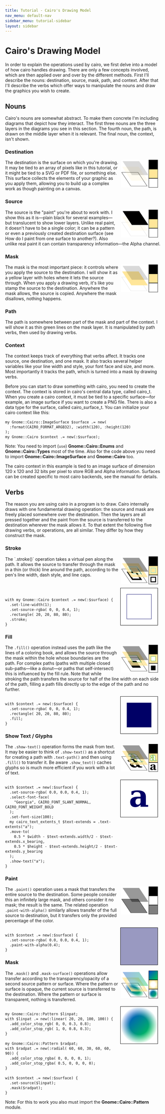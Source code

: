 ```yaml
---
title: Tutorial - Cairo's Drawing Model
nav_menu: default-nav
sidebar_menu: tutorial-sidebar
layout: sidebar
---
```

# Cairo's Drawing Model

In order to explain the operations used by cairo, we first delve into a model of how cairo handles drawing. There are only a few concepts involved, which are then applied over and over by the different methods. First I'll describe the nouns: destination, source, mask, path, and context. After that I'll describe the verbs which offer ways to manipulate the nouns and draw the graphics you wish to create.

## Nouns

Cairo's nouns are somewhat abstract. To make them concrete I'm including diagrams that depict how they interact. The first three nouns are the three layers in the diagrams you see in this section. The fourth noun, the path, is drawn on the middle layer when it is relevant. The final noun, the context, isn't shown.

### Destination
<p>
<img src="images/destination.png" width="120" style="float:right; margin-right:8px; margin-left:8px"/>
The destination is the surface on which you're drawing. It may be tied to an array of pixels like in this tutorial, or it might be tied to a SVG or PDF file, or something else. This surface collects the elements of your graphic as you apply them, allowing you to build up a complex work as though painting on a canvas.
</p>
<!--br/-->

### Source
<p>
<img src="images/source.png" width="120" style="float:right; margin-right:8px; margin-left:8px"/>
The source is the "paint" you're about to work with. I show this as it is—plain black for several examples—but translucent to show lower layers. Unlike real paint, it doesn't have to be a single color; it can be a pattern or even a previously created destination surface (see How do I paint from one surface to another?). Also unlike real paint it can contain transparency information—the Alpha channel.
</p>
<!--br/-->

### Mask

<p>
<img src="images/the-mask.png" width="120" style="float:right; margin-right:8px; margin-left:8px"/>
The mask is the most important piece: it controls where you apply the source to the destination. I will show it as a yellow layer with holes where it lets the source through. When you apply a drawing verb, it's like you stamp the source to the destination. Anywhere the mask allows, the source is copied. Anywhere the mask disallows, nothing happens.
</p>
<!--br/-->

### Path

The path is somewhere between part of the mask and part of the context. I will show it as thin green lines on the mask layer. It is manipulated by path verbs, then used by drawing verbs.

### Context

The context keeps track of everything that verbs affect. It tracks one source, one destination, and one mask. It also tracks several helper variables like your line width and style, your font face and size, and more. Most importantly it tracks the path, which is turned into a mask by drawing verbs.

Before you can start to draw something with cairo, you need to create the context. The context is stored in cairo's central data type, called cairo_t. When you create a cairo context, it must be tied to a specific surface—for example, an image surface if you want to create a PNG file. There is also a data type for the surface, called cairo_surface_t. You can initialize your cairo context like this:

```
my Gnome::Cairo::ImageSurface $surface .= new(
  :format(CAIRO_FORMAT_ARGB32), :width(120), :height(120)
);
my Gnome::Cairo $context .= new(:$surface);
```
Note: You need to import (`use`) **Gnome::Cairo::Enums** and **Gnome::Cairo::Types** most of the time. Also for the code above you need to import **Gnome::Cairo::ImageSurface** and **Gnome::Cairo** too.

The cairo context in this example is tied to an image surface of dimension 120 x 120 and 32 bits per pixel to store RGB and Alpha information. Surfaces can be created specific to most cairo backends, see the manual for details.


## Verbs

The reason you are using cairo in a program is to draw. Cairo internally draws with one fundamental drawing operation: the source and mask are freely placed somewhere over the destination. Then the layers are all pressed together and the paint from the source is transferred to the destination wherever the mask allows it. To that extent the following five drawing verbs, or operations, are all similar. They differ by how they construct the mask.

### Stroke

<img src="images/stroke.png" width="120" style="float:right; margin-right:8px; margin-left:8px"/>
The `.stroke()` operation takes a virtual pen along the path. It allows the source to transfer through the mask in a thin (or thick) line around the path, according to the pen's line width, dash style, and line caps.
<br/>
<br/>
<br/>
<!--br/-->

<!--
Note: To see the code snippet in action, use the stroke.c file linked from the figure to the right. Just pasting the snippet into the FAQ's hello.c might give unexpected results due to different scaling. Read on; scaling is explained in section Working with Transforms below.
-->
<img src="Example-code/stroke.png" width="120" style="float:right; margin-right:8px; margin-left:8px; border:1px solid black;"/>

<pre class='highlight'><code>
with my Gnome::Cairo $context .= new(:$surface) {
  .set-line-width(1);
  .set-source-rgba( 0, 0, 0.4, 1);
  .rectangle( 20, 20, 80, 80);
  .stroke;
}
</code></pre>


### Fill

<img src="images/fill.png" width="120" style="float:right; margin-right:8px; margin-left:8px"/>

The `.fill()` operation instead uses the path like the lines of a coloring book, and allows the source through the mask within the hole whose boundaries are the path. For complex paths (paths with multiple closed sub-paths—like a donut—or paths that self-intersect) this is influenced by the fill rule. Note that while stroking the path transfers the source for half of the line width on each side of the path, filling a path fills directly up to the edge of the path and no further.

<img src="Example-code/fill.png" width="120" style="float:right; margin-right:8px; margin-left:8px; border:1px solid black;"/>

<pre class='highlight'><code>
with $context .= new(:$surface) {
  .set-source-rgba( 0, 0, 0.4, 1);
  .rectangle( 20, 20, 80, 80);
  .fill;
}
</code></pre>


### Show Text / Glyphs

<!--div style="position=absolute; left:0; right:0">
</div-->

<img src="images/showtext.png" width="120" style="float:right; margin-right:8px; margin-left:8px"/>

The `.show-text()` operation forms the mask from text. It may be easier to think of `.show-text()` as a shortcut for creating a path with `.text-path()` and then using `.fill()` to transfer it. Be aware `.show_text()` caches glyphs so is much more efficient if you work with a lot of text.

<img src="Example-code/show-text.png" width="120" style="float:right; margin-right:8px; margin-left:8px; border:1px solid black;"/>

<pre class='highlight'><code>
with $context .= new(:$surface) {
  .set-source-rgba( 0.0, 0.0, 0.4, 1);
  .select-font-face(
    "Georgia", CAIRO_FONT_SLANT_NORMAL, CAIRO_FONT_WEIGHT_BOLD
  );
  .set-font-size(100);
  my cairo_text_extents_t $text-extends = .text-extents("a");
  .move-to(
    0.5 * $width - $text-extends.width/2 - $text-extends.x_bearing,
    0.5 * $height - $text-extends.height/2 - $text-extends.y_bearing
  );
  .show-text("a");
}
</code></pre>



### Paint

<img src="images/paint.png" width="120" style="float:right; margin-right:8px; margin-left:8px"/>

The `.paint()` operation uses a mask that transfers the entire source to the destination. Some people consider this an infinitely large mask, and others consider it no mask; the result is the same. The related operation `.paint-with-alpha()` similarly allows transfer of the full source to destination, but it transfers only the provided percentage of the color.

<img src="Example-code/paint.png" width="120" style="float:right; margin-right:8px; margin-left:8px; border:1px solid black;"/>

<pre class='highlight'><code>
with $context .= new(:$surface) {
  .set-source-rgba( 0.0, 0.0, 0.4, 1);
  .paint-with-alpha(0.4);
}
</code></pre>


### Mask

<img src="images/mask.png" width="120" style="float:right; margin-right:8px; margin-left:8px"/>

The `.mask()` and `.mask-surface()` operations allow transfer according to the transparency/opacity of a second source pattern or surface. Where the pattern or surface is opaque, the current source is transferred to the destination. Where the pattern or surface is transparent, nothing is transferred.

<img src="Example-code/mask.png" width="120" style="float:right; margin-right:8px; margin-left:8px; border:1px solid black;"/>

<pre class='highlight'><code>
my Gnome::Cairo::Pattern $linpat;
with $linpat .= new(:linear( 20, 20, 100, 100)) {
  .add_color_stop_rgb( 0, 0, 0.3, 0.8);
  .add_color_stop_rgb( 1, 0, 0.8, 0.3);
}

my Gnome::Cairo::Pattern $radpat;
with $radpat .= new(:radial( 60, 60, 30, 60, 60, 90)) {
  .add_color_stop_rgba( 0, 0, 0, 0, 1);
  .add_color_stop_rgba( 0.5, 0, 0, 0, 0);
}

with $context .= new(:$surface) {
  .set-source($linpat);
  .mask($radpat);
}
</code></pre>

Note: For this to work you also must import the **Gnome::Cairo::Pattern** module.


<!--
Drawing with Cairo

In order to create an image you desire, you have to prepare the context for each of the drawing verbs. To use cairo_stroke() or cairo_fill() you first need a path. To use cairo_show_text() you must position your text by its insertion point. To use cairo_mask() you need a second source pattern or surface. And to use any of the operations, including cairo_paint(), you need a primary source.
Preparing and Selecting a Source

There are three main kinds of sources in cairo: colors, gradients, and images. Colors are the simplest; they use a uniform hue and opacity for the entire source. You can select these without any preparation with cairo_set_source_rgb() and cairo_set_source_rgba(). Using cairo_set_source_rgb (cr, r, g, b) is equivalent to using cairo_set_source_rgba (cr, r, g, b, 1.0), and it sets your source color to use full opacity.

cairo_set_source_rgb (cr, 0, 0, 0);
cairo_move_to (cr, 0, 0);
cairo_line_to (cr, 1, 1);
cairo_move_to (cr, 1, 0);
cairo_line_to (cr, 0, 1);
cairo_set_line_width (cr, 0.2);
cairo_stroke (cr);

cairo_rectangle (cr, 0, 0, 0.5, 0.5);
cairo_set_source_rgba (cr, 1, 0, 0, 0.80);
cairo_fill (cr);

cairo_rectangle (cr, 0, 0.5, 0.5, 0.5);
cairo_set_source_rgba (cr, 0, 1, 0, 0.60);
cairo_fill (cr);

cairo_rectangle (cr, 0.5, 0, 0.5, 0.5);
cairo_set_source_rgba (cr, 0, 0, 1, 0.40);
cairo_fill (cr);

Gradients describe a progression of colors by setting a start and stop reference location and a series of "stops" along the way. Linear gradients are built from two points which pass through parallel lines to define the start and stop locations. Radial gradients are also built from two points, but each has an associated radius of the circle on which to define the start and stop locations. Stops are added to the gradient with cairo_add_color_stop_rgb() and cairo_add_color_stop_rgba() which take a color like cairo_set_source_rgb*(), as well as an offset to indicate where it lies between the reference locations. The colors between adjacent stops are averaged over space to form a smooth blend. Finally, the behavior beyond the reference locations can be controlled with cairo_set_extend().

int i, j;
cairo_pattern_t *radpat, *linpat;

radpat = cairo_pattern_create_radial (0.25, 0.25, 0.1,  0.5, 0.5, 0.5);
cairo_pattern_add_color_stop_rgb (radpat, 0,  1.0, 0.8, 0.8);
cairo_pattern_add_color_stop_rgb (radpat, 1,  0.9, 0.0, 0.0);

for (i=1; i<10; i++)
    for (j=1; j<10; j++)
        cairo_rectangle (cr, i/10.0 - 0.04, j/10.0 - 0.04, 0.08, 0.08);
cairo_set_source (cr, radpat);
cairo_fill (cr);

linpat = cairo_pattern_create_linear (0.25, 0.35, 0.75, 0.65);
cairo_pattern_add_color_stop_rgba (linpat, 0.00,  1, 1, 1, 0);
cairo_pattern_add_color_stop_rgba (linpat, 0.25,  0, 1, 0, 0.5);
cairo_pattern_add_color_stop_rgba (linpat, 0.50,  1, 1, 1, 0);
cairo_pattern_add_color_stop_rgba (linpat, 0.75,  0, 0, 1, 0.5);
cairo_pattern_add_color_stop_rgba (linpat, 1.00,  1, 1, 1, 0);

cairo_rectangle (cr, 0.0, 0.0, 1, 1);
cairo_set_source (cr, linpat);
cairo_fill (cr);

Images include both surfaces loaded from existing files with cairo_image_surface_create_from_png() and surfaces created from within cairo as an earlier destination. As of cairo 1.2, the easiest way to make and use an earlier destination as a source is with cairo_push_group() and either cairo_pop_group() or cairo_pop_group_to_source(). Use cairo_pop_group_to_source() to use it just until you select a new source, and cairo_pop_group() when you want to save it so you can select it over and over again with cairo_set_source().
Creating a Path

Cairo always has an active path. If you call cairo_stroke() it will draw the path with your line settings. If you call cairo_fill() it will fill the inside of the path. But as often as not, the path is empty, and both calls will result in no change to your destination. Why is it empty so often? For one, it starts that way; but more importantly after each cairo_stroke() or cairo_fill() it is emptied again to let you start building your next path.

What if you want to do multiple things with the same path? For instance to draw a red rectangle with a black border, you would want to fill the rectangle path with a red source, then stroke the same path with a black source. A rectangle path is easy to create multiple times, but a lot of paths are more complex.

Cairo supports easily reusing paths by having alternate versions of its operations. Both draw the same thing, but the alternate doesn't reset the path. For stroking, alongside cairo_stroke() there is cairo_stroke_preserve(); for filling, cairo_fill_preserve() joins cairo_fill(). Even setting the clip has a preserve variant. Apart from choosing when to preserve your path, there are only a couple common operations.
Moving

Cairo uses a connect-the-dots style system when creating paths. Start at 1, draw a line to 2, then 3, and so forth. When you start a path, or when you need to start a new sub-path, you want it to be like point 1: it has nothing connecting to it. For this, use cairo_move_to(). This sets the current reference point without making the path connect the previous point to it. There is also a relative coordinate variant, cairo_rel_move_to(), which sets the new reference a specified distance away from the current reference instead. After setting your first reference point, use the other path operations which both update the reference point and connect to it in some way.

cairo_move_to (cr, 0.25, 0.25);

Straight Lines

Whether with absolute coordinates cairo_line_to() (extend the path from the reference to this point), or relative coordinates cairo_rel_line_to() (extend the path from the reference this far in this direction), the path connection will be a straight line. The new reference point will be at the other end of the line.

cairo_line_to (cr, 0.5, 0.375);
cairo_rel_line_to (cr, 0.25, -0.125);

Arcs

Arcs are parts of the outside of a circle. Unlike straight lines, the point you directly specify is not on the path. Instead it is the center of the circle that makes up the addition to the path. Both a starting and ending point on the circle must be specified, and these points are connected either clockwise by cairo_arc() or counter-clockwise by cairo_arc_negative(). If the previous reference point is not on this new curve, a straight line is added from it to where the arc begins. The reference point is then updated to where the arc ends. There are only absolute versions.

cairo_arc (cr, 0.5, 0.5, 0.25 * sqrt(2), -0.25 * M_PI, 0.25 * M_PI);

Curves

Curves in cairo are cubic Bézier splines. They start at the current reference point and smoothly follow the direction of two other points (without going through them) to get to a third specified point. Like lines, there are both absolute (cairo_curve_to()) and relative (cairo_rel_curve_to()) versions. Note that the relative variant specifies all points relative to the previous reference point, rather than each relative to the preceding control point of the curve.

cairo_rel_curve_to (cr, -0.25, -0.125, -0.25, 0.125, -0.5, 0);

Close the path

Cairo can also close the path by drawing a straight line to the beginning of the current sub-path. This straight line can be useful for the last edge of a polygon, but is not directly useful for curve-based shapes. A closed path is fundamentally different from an open path: it's one continuous path and has no start or end. A closed path has no line caps for there is no place to put them.

cairo_close_path (cr);

Text

Finally text can be turned into a path with cairo_text_path(). Paths created from text are like any other path, supporting stroke or fill operations. This path is placed anchored to the current reference point, so cairo_move_to() your desired location before turning text into a path. However there are performance concerns to doing this if you are working with a lot of text; when possible you should prefer using the verb cairo_show_text() over cairo_text_path() and cairo_fill().
Understanding Text

To use text effectively you need to know where it will go. The methods cairo_font_extents() and cairo_text_extents() get you this information. Since this diagram is hard to see so small, I suggest getting its source and bump the size up to 600. It shows the relation between the reference point (red dot); suggested next reference point (blue dot); bounding box (dashed blue lines); bearing displacement (solid blue line); and height, ascent, baseline, and descent lines (dashed green).

The reference point is always on the baseline. The descent line is below that, and reflects a rough bounding box for all characters in the font. However it is an artistic choice intended to indicate alignment rather than a true bounding box. The same is true for the ascent line above. Next above that is the height line, the artist-recommended spacing between subsequent baselines. All three of these are reported as distances from the baseline, and expected to be positive despite their differing directions.

The bearing is the displacement from the reference point to the upper-left corner of the bounding box. It is often zero or a small positive value for x displacement, but can be negative x for characters like j as shown; it's almost always a negative value for y displacement. The width and height then describe the size of the bounding box. The advance takes you to the suggested reference point for the next letter. Note that bounding boxes for subsequent blocks of text can overlap if the bearing is negative, or the advance is smaller than the width would suggest.

In addition to placement, you also need to specify a face, style, and size. Set the face and style together with cairo_select_font_face(), and the size with cairo_set_font_size(). If you need even finer control, try getting a cairo_font_options_t with cairo_get_font_options(), tweaking it, and setting it with cairo_set_font_options().
Working with Transforms

Transforms have three major uses. First they allow you to set up a coordinate system that's easy to think in and work in, yet have the output be of any size. Second they allow you to make helper functions that work at or around a (0, 0) but can be applied anywhere in the output image. Thirdly they let you deform the image, turning a circular arc into an elliptical arc, etc. Transforms are a way of setting up a relation between two coordinate systems. The device-space coordinate system is tied to the surface, and cannot change. The user-space coordinate system matches that space by default, but can be changed for the above reasons. The helper functions cairo_user_to_device() and cairo_user_to_device_distance() tell you what the device-coordinates are for a user-coordinates position or distance. Correspondingly cairo_device_to_user() and cairo_device_to_user_distance() tell you user-coordinates for a device-coordinates position or distance. Remember to send positions through the non-distance variant, and relative moves or other distances through the distance variant.

I leverage all of these reasons to draw the diagrams in this document. Whether I'm drawing 120 x 120 or 600 x 600, I use cairo_scale() to give me a 1.0 x 1.0 workspace. To place the results along the right column, such as in the discussion of cairo's drawing model, I use cairo_translate(). And to add the perspective view for the overlapping layers, I set up an arbitrary deformation with cairo_transform() on a cairo_matrix_t.

To understand your transforms, read them bottom to top, applying them to the point you're drawing. To figure out which transforms to create, think through this process in reverse. For example if I want my 1.0 x 1.0 workspace to be 100 x 100 pixels in the middle of a 120 x 120 pixel surface, I can set it up one of three ways:

    cairo_translate (cr, 10, 10); cairo_scale (cr, 100, 100);
    cairo_scale (cr, 100, 100); cairo_translate (cr, 0.1, 0.1);
    cairo_matrix_t mat; cairo_matrix_init (&mat, 100, 0, 0, 100, 10, 10); cairo_transform (cr, &mat);

Use the first when relevant because it is often the most readable; use the third when necessary to access additional control not available with the primary functions.

Be careful when trying to draw lines while under transform. Even if you set your line width while the scale factor was 1, the line width setting is always in user-coordinates and isn't modified by setting the scale. While you're operating under a scale, the width of your line is multiplied by that scale. To specify a width of a line in pixels, use cairo_device_to_user_distance() to turn a (1, 1) device-space distance into, for example, a (0.01, 0.01) user-space distance. Note that if your transform deforms the image there isn't necessarily a way to specify a line with a uniform width.
Where to Go Next

This wraps up the tutorial. It doesn't cover all functions in cairo, so for some "advanced" lesser-used features, you'll need to look elsewhere. The code behind the examples (layer diagrams, drawing illustrations) uses a handful of techniques that aren't described within, so analyzing them may be a good first step. Other examples on cairographics.org lead in different directions. As with everything, there's a large gap between knowing the rules of the tool, and being able to use it well. The final section of this document provides some ideas to help you traverse parts of the gap.
Tips and Tricks

In the previous sections you should have built up a firm grasp of the operations cairo uses to create images. In this section I've put together a small handful of snippets I've found particularly useful or non-obvious. I'm still new to cairo myself, so there may be other better ways to do these things. If you find a better way, or find a cool way to do something else, let me know and perhaps I can incorporate it into these tips.
Line Width

When you're working under a uniform scaling transform, you can't just use pixels for the width of your line. However it's easy to translate it with the help of cairo_device_to_user_distance() (assuming that the pixel width is 1):

double ux=1, uy=1;
cairo_device_to_user_distance (cr, &ux, &uy);
if (ux < uy)
    ux = uy;
cairo_set_line_width (cr, ux);

When you're working under a deforming scale, you may wish to still have line widths that are uniform in device space. For this you should return to a uniform scale before you stroke the path. In the image, the arc on the left is stroked under a deformation, while the arc on the right is stroked under a uniform scale.

cairo_set_line_width (cr, 0.1);

cairo_save (cr);
cairo_scale (cr, 0.5, 1);
cairo_arc (cr, 0.5, 0.5, 0.40, 0, 2 * M_PI);
cairo_stroke (cr);

cairo_translate (cr, 1, 0);
cairo_arc (cr, 0.5, 0.5, 0.40, 0, 2 * M_PI);
cairo_restore (cr);
cairo_stroke (cr);

Text Alignment

When you try to center text letter by letter at various locations, you have to decide how you want to center it. For example the following code will actually center letters individually, leading to poor results when your letters are of different sizes. (Unlike most examples, here I assume a 26 x 1 workspace.)

cairo_text_extents_t te;
char alphabet[] = "AbCdEfGhIjKlMnOpQrStUvWxYz";
char letter[2];

for (i=0; i < strlen(alphabet); i++) {
    *letter = '\0';
    strncat (letter, alphabet + i, 1);

    cairo_text_extents (cr, letter, &te);
    cairo_move_to (cr, i + 0.5 - te.x_bearing - te.width / 2,
            0.5 - te.y_bearing - te.height / 2);
    cairo_show_text (cr, letter);
}

Instead the vertical centering must be based on the general size of the font, thus keeping your baseline steady. Note that the exact positioning now depends on the metrics provided by the font itself, so the results are not necessarily the same from font to font.

cairo_font_extents_t fe;
cairo_text_extents_t te;
char alphabet[] = "AbCdEfGhIjKlMnOpQrStUvWxYz";
char letter[2];

cairo_font_extents (cr, &fe);
for (i=0; i < strlen(alphabet); i++) {
    *letter = '\0';
    strncat (letter, alphabet + i, 1);

    cairo_text_extents (cr, letter, &te);
    cairo_move_to (cr, i + 0.5 - te.x_bearing - te.width / 2,
            0.5 - fe.descent + fe.height / 2);
    cairo_show_text (cr, letter);
}

Copyright © 2005–2007 Michael Urman
-->
